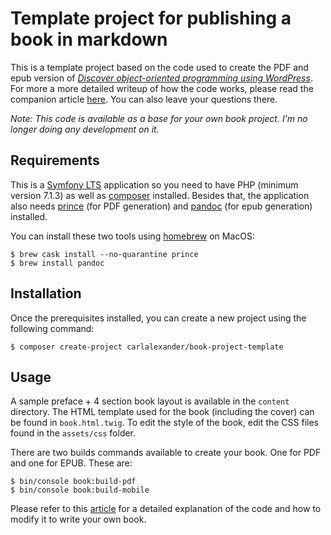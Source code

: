 # Template project for publishing a book in markdown

This is a template project based on the code used to create the PDF and epub version of
_[Discover object-oriented programming using WordPress][1]_. For more a more detailed
writeup of how the code works, please read the companion article [here][2]. You can
also leave your questions there.

_Note: This code is available as a base for your own book project. I'm no longer
doing any development on it._

## Requirements

This is a [Symfony LTS][3] application so you need to have PHP (minimum version 7.1.3) as 
well as [composer][4] installed. Besides that, the application also needs [prince][5] (for 
PDF generation) and [pandoc][6] (for epub generation) installed.

You can install these two tools using [homebrew][7] on MacOS:

```console
$ brew cask install --no-quarantine prince
$ brew install pandoc
```

## Installation

Once the prerequisites installed, you can create a new project using the following 
command:

```console
$ composer create-project carlalexander/book-project-template
```

## Usage

A sample preface + 4 section book layout is available in the `content` directory. The HTML
template used for the book (including the cover) can be found in `book.html.twig`. To edit
the style of the book, edit the CSS files found in the `assets/css` folder.

There are two builds commands available to create your book. One for PDF and one for 
EPUB. These are:

```console
$ bin/console book:build-pdf
$ bin/console book:build-mobile
```

Please refer to this [article][2] for a detailed explanation of the code and how to modify it
to write your own book.

[1]: https://carlalexander.ca/book
[2]: https://carlalexander.ca/write-book-markdown/
[3]: https://symfony.com/
[4]: https://getcomposer.org/
[5]: https://www.princexml.com/
[6]: https://pandoc.org/
[7]: https://brew.sh/
